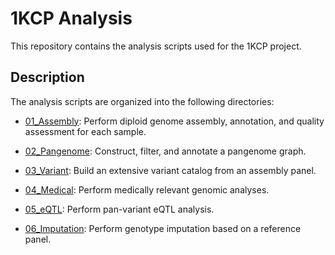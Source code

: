# 1KCP Analysis

This repository contains the analysis scripts used for the 1KCP project.

## Description

The analysis scripts are organized into the following directories:

- [01_Assembly](01_Assembly/README.md): Perform diploid genome assembly, annotation, and quality assessment for each sample.

- [02_Pangenome](02_Pangenome/README.md): Construct, filter, and annotate a pangenome graph.

- [03_Variant](03_Variant/README.md): Build an extensive variant catalog from an assembly panel.

- [04_Medical](04_Medical/README.md): Perform medically relevant genomic analyses.

- [05_eQTL](05_eQTL/README.md): Perform pan-variant eQTL analysis.

- [06_Imputation](06_Imputation/README.md): Perform genotype imputation based on a reference panel.